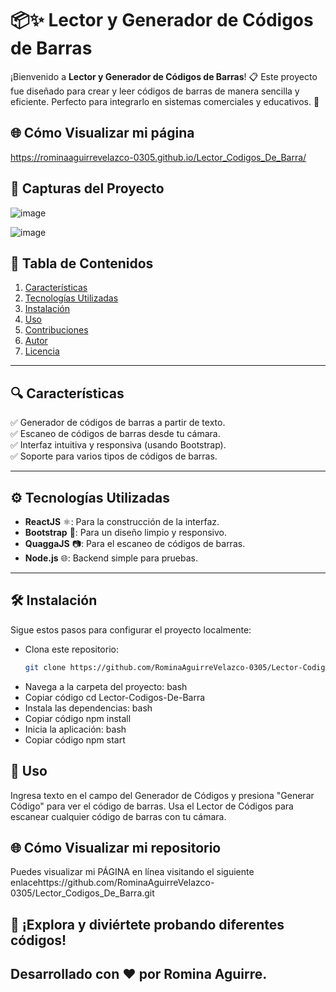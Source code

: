 # 📦✨ Lector y Generador de Códigos de Barras

¡Bienvenido a **Lector y Generador de Códigos de Barras**! 📋 Este proyecto fue diseñado para crear y leer códigos de barras de manera sencilla y eficiente. Perfecto para integrarlo en sistemas comerciales y educativos. 🚀

## 🌐 Cómo Visualizar mi página
https://rominaaguirrevelazco-0305.github.io/Lector_Codigos_De_Barra/


## 🚀 Capturas del Proyecto

![image](https://github.com/user-attachments/assets/500871e1-a111-49c3-a60c-b101fb793522)

![image](https://github.com/user-attachments/assets/f26ece28-f899-45b1-9f5b-808142615e7e)





## 📖 **Tabla de Contenidos**
1. [Características](#Características-🔍)
2. [Tecnologías Utilizadas](#Tecnologías-⚙️)
3. [Instalación](#Instalación-🛠️)
4. [Uso](#Uso-📲)
5. [Contribuciones](#Contribuciones-🤝)
6. [Autor](#Autor-✍️)
7. [Licencia](#Licencia-📝)

---

## 🔍 **Características**
✅ Generador de códigos de barras a partir de texto.  
✅ Escaneo de códigos de barras desde tu cámara.  
✅ Interfaz intuitiva y responsiva (usando Bootstrap).  
✅ Soporte para varios tipos de códigos de barras.  

---

## ⚙️ **Tecnologías Utilizadas**
- **ReactJS** ⚛️: Para la construcción de la interfaz.
- **Bootstrap** 🎨: Para un diseño limpio y responsivo.
- **QuaggaJS** 📷: Para el escaneo de códigos de barras.
- **Node.js** 🌐: Backend simple para pruebas.

---

## 🛠️ **Instalación**
Sigue estos pasos para configurar el proyecto localmente:

- Clona este repositorio:
   ```bash
   git clone https://github.com/RominaAguirreVelazco-0305/Lector-Codigos-De-Barra.git Navega a la carpeta del proyecto:
- Navega a la carpeta del proyecto:
     bash
- Copiar código
     cd Lector-Codigos-De-Barra
- Instala las dependencias:
     bash
- Copiar código
     npm install
- Inicia la aplicación:
       bash
- Copiar código
      npm start

  
## 📲 Uso
Ingresa texto en el campo del Generador de Códigos y presiona "Generar Código" para ver el código de barras.
Usa el Lector de Códigos para escanear cualquier código de barras con tu cámara.

## 🌐 Cómo Visualizar mi repositorio
Puedes visualizar mi PÁGINA en línea visitando el siguiente enlacehttps://github.com/RominaAguirreVelazco-0305/Lector_Codigos_De_Barra.git

## 🎉 ¡Explora y diviértete probando diferentes códigos!

## Desarrollado con ❤️ por Romina Aguirre. 

